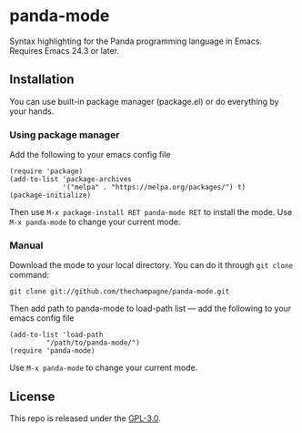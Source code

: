 # panda-mode

Syntax highlighting for the Panda programming language in Emacs. Requires Emacs 24.3 or later.

## Installation

You can use built-in package manager (package.el) or do everything by your hands.

### Using package manager

Add the following to your emacs config file

```elisp
(require 'package)
(add-to-list 'package-archives
             '("melpa" . "https://melpa.org/packages/") t)
(package-initialize)
```

Then use `M-x package-install RET panda-mode RET` to install the mode.
Use `M-x panda-mode` to change your current mode.

### Manual

Download the mode to your local directory. You can do it through `git clone` command:

```
git clone git://github.com/thechampagne/panda-mode.git
```

Then add path to panda-mode to load-path list — add the following to your emacs config file

```elisp
(add-to-list 'load-path
	     "/path/to/panda-mode/")
(require 'panda-mode)
```

Use `M-x panda-mode` to change your current mode.

## License

This repo is released under the [GPL-3.0](https://github.com/thechampagne/panda-mode/blob/main/LICENSE).
